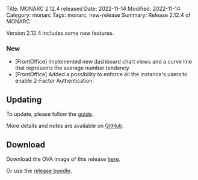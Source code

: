 Title: MONARC 2.12.4 released
Date: 2022-11-14
Modified: 2022-11-14
Category: monarc
Tags: monarc, new-release
Summary: Release 2.12.4 of MONARC

Version 2.12.4 includes some new features.

### New

- [FrontOffice] Implemented new dashboard chart views and a curve line that represents the average number tendency.
- [FrontOffice] Added a possibility to enforce all the instance's users to enable 2-Factor Authentication.


## Updating

To update, please follow the 
[guide](https://monarc.lu/documentation/technical-guide/#monarc-update).

More details and notes are available on
[GitHub](https://github.com/monarc-project/MonarcAppFO/releases/tag/v2.12.4).


## Download

Download the OVA image of this release
[here](https://vm.monarc.lu/MONARC_v2.12.4@84ded71/).

Or use the [release bundle](https://github.com/monarc-project/MonarcAppFO/releases/download/v2.12.4/MonarcAppFO-v2.12.4.tar.gz).

